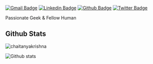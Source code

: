 [![Gmail Badge](https://img.shields.io/badge/-chaitanyapentest@gmail.com-c14438?style=flat&logo=Gmail&logoColor=white&link=mailto:chaitanyapentest@gmail.com)](mailto:chaitanyapentest@gmail.com) 
[![Linkedin Badge](https://img.shields.io/badge/linkedin-chaitanyakrishna-blue?style=flat&logo=Linkedin&logoColor=white&link=https://www.linkedin.com/in/chaitanyakrishnaa/)](https://www.linkedin.com/in/chaitanyakrishnaa/) [![Github Badge](https://img.shields.io/badge/-chaitanyakrishna-grey?style=flat&logo=github&logoColor=white&link=https://github.com/chaitanyakrishna/)](https://www.github.com/chaitanyakrishna/) [![Twitter Badge](https://img.shields.io/twitter/follow/anantharapu?label=anantharapu)](https://www.twitter.com/anantharapu/) 
<p align='left'>Passionate Geek & Fellow Human </p>

## Github Stats

<p align=left> <img src=https://komarev.com/ghpvc/?username=chaitanyakrishna alt=chaitanyakrishna /> </p>

![Github stats](https://github-readme-stats.vercel.app/api?username=Chaitanyakrishna&show_icons=true&include_all_commits=true)
